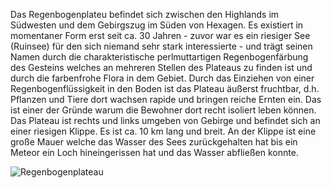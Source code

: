 
Das Regenbogenplateu befindet sich zwischen den Highlands im Südwesten und dem Gebirgszug im Süden von Hexagen. Es existiert in momentaner Form erst seit ca. 30 Jahren - zuvor war es ein riesiger See (Ruinsee) für den sich niemand sehr stark interessierte - und trägt seinen Namen durch die charakteristische perlmuttartigen Regenbogenfärbung des Gesteins welches an mehreren Stellen des Plateaus zu finden ist und durch die farbenfrohe Flora in dem Gebiet. 
Durch das Einziehen von einer Regenbogenflüssigkeit in den Boden ist das Plateau äußerst fruchtbar, d.h. Pflanzen und Tiere dort wachsen rapide und bringen reiche Ernten ein. 
Das ist einer der Gründe warum die Bewohner dort recht isoliert leben können.
Das Plateau ist rechts und links umgeben von Gebirge und befindet sich an einer riesigen Klippe.
Es ist ca. 10 km lang und breit.
An der Klippe ist eine große Mauer welche das Wasser des Sees zurückgehalten hat bis ein Meteor ein Loch hineingerissen hat und das Wasser abfließen konnte.


![Regenbogenplateau](https://lh3.googleusercontent.com/d/10vRBH8OiAVdASbUaiYjgUovr7m1wQeN1)